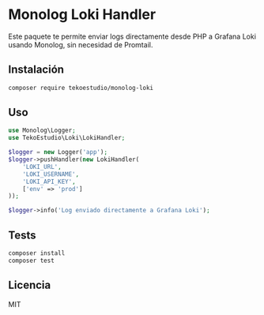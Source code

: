 # Monolog Loki Handler

Este paquete te permite enviar logs directamente desde PHP a Grafana Loki usando Monolog, sin necesidad de Promtail.

## Instalación

```bash
composer require tekoestudio/monolog-loki
```

## Uso

```php
use Monolog\Logger;
use TekoEstudio\Loki\LokiHandler;

$logger = new Logger('app');
$logger->pushHandler(new LokiHandler(
    'LOKI_URL',
    'LOKI_USERNAME',
    'LOKI_API_KEY',
    ['env' => 'prod']
));

$logger->info('Log enviado directamente a Grafana Loki');
```

## Tests

```bash
composer install
composer test
```

## Licencia

MIT
